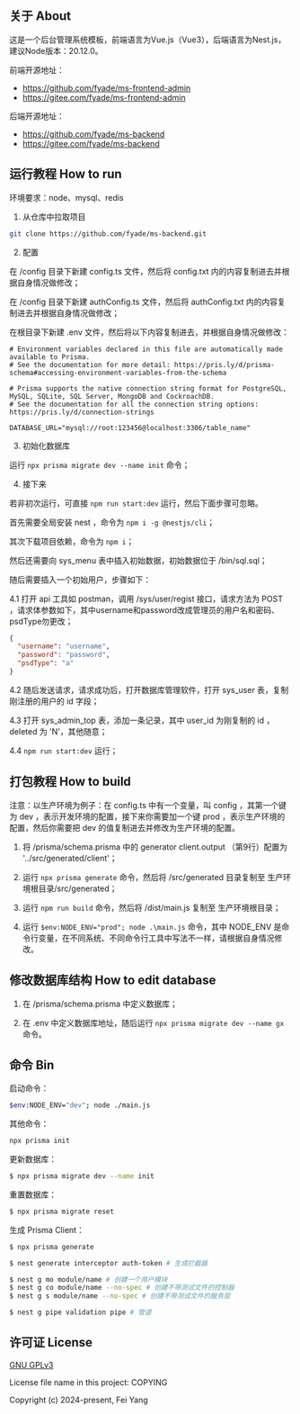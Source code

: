 ## 关于 About

这是一个后台管理系统模板，前端语言为Vue.js（Vue3），后端语言为Nest.js，建议Node版本：20.12.0。

前端开源地址：
- https://github.com/fyade/ms-frontend-admin
- https://gitee.com/fyade/ms-frontend-admin

后端开源地址：
- https://github.com/fyade/ms-backend
- https://gitee.com/fyade/ms-backend

## 运行教程 How to run

环境要求：node、mysql、redis

1. 从仓库中拉取项目
```bash
git clone https://github.com/fyade/ms-backend.git
```

2. 配置

在 /config 目录下新建 config.ts 文件，然后将 config.txt 内的内容复制进去并根据自身情况做修改；

在 /config 目录下新建 authConfig.ts 文件，然后将 authConfig.txt 内的内容复制进去并根据自身情况做修改；

在根目录下新建 .env 文件，然后将以下内容复制进去，并根据自身情况做修改：
```
# Environment variables declared in this file are automatically made available to Prisma.
# See the documentation for more detail: https://pris.ly/d/prisma-schema#accessing-environment-variables-from-the-schema

# Prisma supports the native connection string format for PostgreSQL, MySQL, SQLite, SQL Server, MongoDB and CockroachDB.
# See the documentation for all the connection string options: https://pris.ly/d/connection-strings

DATABASE_URL="mysql://root:123456@localhost:3306/table_name"

```

3. 初始化数据库

运行 `npx prisma migrate dev --name init` 命令；

4. 接下来

若非初次运行，可直接 `npm run start:dev` 运行，然后下面步骤可忽略。

首先需要全局安装 nest ，命令为 `npm i -g @nestjs/cli`；

其次下载项目依赖，命令为 `npm i`；

然后还需要向 sys_menu 表中插入初始数据，初始数据位于 /bin/sql.sql；

随后需要插入一个初始用户，步骤如下：

4.1 打开 api 工具如 postman，调用 /sys/user/regist 接口，请求方法为 POST ，请求体参数如下，其中username和password改成管理员的用户名和密码、psdType勿更改；

```json
{
  "username": "username",
  "password": "password",
  "psdType": "a"
}
```

4.2 随后发送请求，请求成功后，打开数据库管理软件，打开 sys_user 表，复制刚注册的用户的 id 字段；

4.3 打开 sys_admin_top 表，添加一条记录，其中 user_id 为刚复制的 id ， deleted 为 'N'，其他随意；

4.4 `npm run start:dev` 运行；

## 打包教程 How to build

注意：以生产环境为例子：在 config.ts 中有一个变量，叫 config ，其第一个键为 dev ，表示开发环境的配置，接下来你需要加一个键 prod ，表示生产环境的配置，然后你需要把 dev 的值复制进去并修改为生产环境的配置。

1. 将 /prisma/schema.prisma 中的 generator client.output （第9行）配置为 '../src/generated/client'；

2. 运行 `npx prisma generate` 命令，然后将 /src/generated 目录复制至 生产环境根目录/src/generated；

3. 运行 `npm run build` 命令，然后将 /dist/main.js 复制至 生产环境根目录；

4. 运行 `$env:NODE_ENV="prod"; node .\main.js` 命令，其中 NODE_ENV 是命令行变量，在不同系统、不同命令行工具中写法不一样，请根据自身情况修改。

## 修改数据库结构 How to edit database

1. 在 /prisma/schema.prisma 中定义数据库；

2. 在 .env 中定义数据库地址，随后运行 `npx prisma migrate dev --name gx` 命令。

## 命令 Bin

启动命令：
```bash
$env:NODE_ENV="dev"; node ./main.js
```

其他命令：
```bash
npx prisma init
```

更新数据库：
```bash
$ npx prisma migrate dev --name init
```

重置数据库：
```bash
$ npx prisma migrate reset
```

生成 Prisma Client：
```bash
$ npx prisma generate
```

```bash
$ nest generate interceptor auth-token # 生成拦截器
```

```bash
$ nest g mo module/name # 创建一个用户模块
$ nest g co module/name --no-spec # 创建不带测试文件的控制器
$ nest g s module/name --no-spec # 创建不带测试文件的服务层
```

```bash
$ nest g pipe validation pipe # 管道
```

## 许可证 License

[GNU GPLv3](https://www.gnu.org/licenses/gpl-3.0.txt)

License file name in this project: COPYING

Copyright (c) 2024-present, Fei Yang
